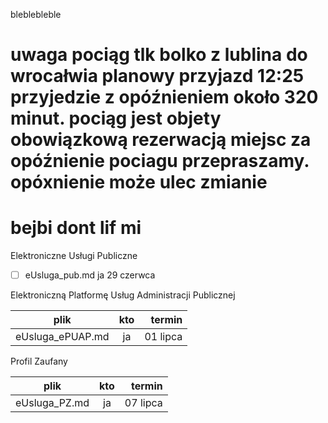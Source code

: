 ﻿

bleblebleble

# uwaga pociąg tlk bolko z lublina do wrocałwia planowy przyjazd 12:25 przyjedzie z opóźnieniem około 320 minut. pociąg jest objety obowiązkową rezerwacją miejsc za opóźnienie pociagu przepraszamy. opóxnienie może ulec zmianie









# bejbi dont lif mi













Elektroniczne Usługi Publiczne

- [ ] eUsluga_pub.md  ja 29 czerwca


Elektroniczną Platformę Usług Administracji Publicznej 

| plik | kto | termin |
|:-:|:-:|-:|
|eUsluga_ePUAP.md|ja|01 lipca|

Profil Zaufany

| plik | kto | termin |
|:-:|:-:|-:|
|eUsluga_PZ.md|ja| 07 lipca|
